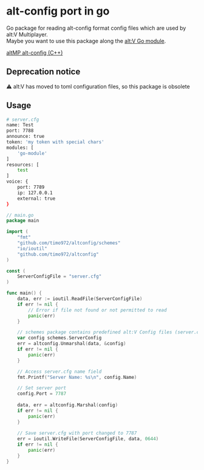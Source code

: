 # alt-config port in go
Go package for reading alt-config format config files which are used by alt:V Multiplayer.  
Maybe you want to use this package along the [alt:V Go module](https://github.com/timo972/altv-go).

[altMP alt-config (C++)](https://github.com/altmp/alt-config)

## Deprecation notice
⚠️ alt:V has moved to toml configuration files, so this package is obsolete

## Usage
```bash
# server.cfg
name: Test
port: 7788
announce: true
token: 'my token with special chars'
modules: [
    'go-module'
]
resources: [
    test
]
voice: {
    port: 7789
    ip: 127.0.0.1
    external: true
}
```

```go
// main.go
package main

import (
	"fmt"
	"github.com/timo972/altconfig/schemes"
	"io/ioutil"
	"github.com/timo972/altconfig"
)

const (
	ServerConfigFile = "server.cfg"
)

func main() {
	data, err := ioutil.ReadFile(ServerConfigFile)
	if err != nil {
		// Error if file not found or not permitted to read
		panic(err)
	}

	// schemes package contains predefined alt:V Config files (server.cfg, resource.cfg, stream.cfg voice.cfg, altv.cfg)
	var config schemes.ServerConfig
	err = altconfig.Unmarshal(data, &config)
	if err != nil {
		panic(err)
	}

	// Access server.cfg name field
	fmt.Printf("Server Name: %s\n", config.Name)

	// Set server port
	config.Port = 7787
	
	data, err = altconfig.Marshal(config)
	if err != nil {
		panic(err)
    }
	
	// Save server.cfg with port changed to 7787
	err = ioutil.WriteFile(ServerConfigFile, data, 0644)
	if err != nil {
		panic(err)
    }
}
```
